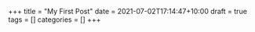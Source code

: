 +++
title = "My First Post"
date = 2021-07-02T17:14:47+10:00
draft = true
tags = []
categories = []
+++